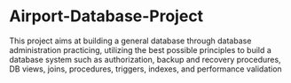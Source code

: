 # Airport-Database-Project
This project aims at building a general database through database administration practicing, utilizing the best possible principles to build a database system such as authorization, backup and recovery procedures, DB views, joins, procedures, triggers, indexes, and performance validation
